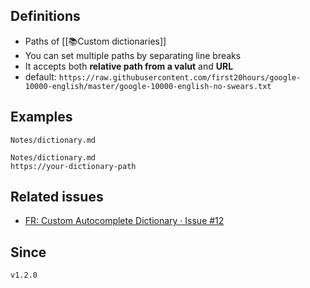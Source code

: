 ## Definitions

- Paths of [[📚Custom dictionaries]]
- You can set multiple paths by separating line breaks
- It accepts both **relative path from a valut** and **URL**
- default: `https://raw.githubusercontent.com/first20hours/google-10000-english/master/google-10000-english-no-swears.txt`

## Examples

```
Notes/dictionary.md
```

```
Notes/dictionary.md
https://your-dictionary-path
```

## Related issues

- [FR: Custom Autocomplete Dictionary · Issue \#12](https://github.com/tadashi-aikawa/obsidian-various-complements-plugin/issues/12)

## Since

`v1.2.0`
